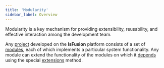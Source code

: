 ```yaml
---
title: 'Modularity'
sidebar_label: Overview
---
```


Modularity is a key mechanism for providing extensibility, reusability, and effective interaction among the development team.

Any [project](Projects.md) developed on the **lsFusion** platform consists of a set of [modules](Modules.md), each of which implements a particular system functionality. Any module can extend the functionality of the modules on which it [depends](Modules.md#depends) using the special [extensions](Extensions.md) method.

  
